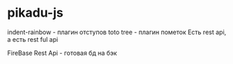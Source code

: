 # pikadu-js

indent-rainbow - плагин отступов
toto tree - плагин пометок
Есть rest api, а есть rest ful api

FireBase Rest Api - готовая бд на бэк
